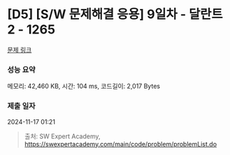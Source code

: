 # [D5] [S/W 문제해결 응용] 9일차 - 달란트2 - 1265 

[문제 링크](https://swexpertacademy.com/main/code/problem/problemDetail.do?contestProbId=AV18R8FKIvoCFAZN) 

### 성능 요약

메모리: 42,460 KB, 시간: 104 ms, 코드길이: 2,017 Bytes

### 제출 일자

2024-11-17 01:21



> 출처: SW Expert Academy, https://swexpertacademy.com/main/code/problem/problemList.do